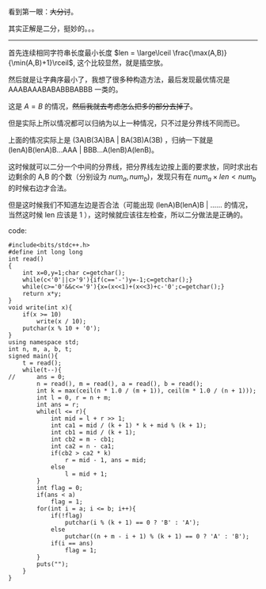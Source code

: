 看到第一眼：~~大分讨~~。

 其实正解是二分，挺妙的。。。

----------------

首先连续相同字符串长度最小长度 $len = \large\lceil \frac{\max(A,B)}{\min(A,B)+1}\rceil$, 这个比较显然，就是插空放。

然后就是让字典序最小了，我想了很多种构造方法，最后发现最优情况是 $\text{AAABAAABABABBBABBB}$ 一类的。

这是 $A = B$ 的情况，~~然后我就去考虑怎么把多的部分去掉了~~。

但是实际上所以情况都可以归纳为以上一种情况，只不过是分界线不同而已。

上面的情况实际上是 $\text{(3A)B(3A)BA | BA(3B)A(3B)}$ ，归纳一下就是 $\text{(lenA)B(lenA)B...AAA | BBB...A(lenB)A(lenB)}$。

这时候就可以二分一个中间的分界线，把分界线左边按上面的要求放，同时求出右边剩余的 $\text{A,B}$ 的个数（分别设为 $num_a, num_b$)，发现只有在 $num_a \times len < num_b$ 的时候右边才合法。

但是这时候我们不知道左边是否合法（可能出现 $\text{(lenA)B(lenA)B | ......}$ 的情况，当然这时候 $\text{len}$ 应该是 1 ），这时候就应该往左检查，所以二分做法是正确的。

code:

```
#include<bits/stdc++.h>
#define int long long
int read()
{
    int x=0,y=1;char c=getchar();
    while(c<'0'||c>'9'){if(c=='-')y=-1;c=getchar();}
    while(c>='0'&&c<='9'){x=(x<<1)+(x<<3)+c-'0';c=getchar();}
    return x*y;
}
void write(int x){
    if(x >= 10)
        write(x / 10);
    putchar(x % 10 + '0');
}
using namespace std;
int n, m, a, b, t;
signed main(){
	t = read();
	while(t--){
//		ans = 0;
		n = read(), m = read(), a = read(), b = read();
		int k = max(ceil(n * 1.0 / (m + 1)), ceil(m * 1.0 / (n + 1)));
		int l = 0, r = n + m;
		int ans = r;
		while(l <= r){
			int mid = l + r >> 1;
			int ca1 = mid / (k + 1) * k + mid % (k + 1);
			int cb1 = mid / (k + 1);
			int cb2 = m - cb1;
			int ca2 = n - ca1;
			if(cb2 > ca2 * k)
				r = mid - 1, ans = mid;
			else
				l = mid + 1;
		}
		int flag = 0;
		if(ans < a)
			flag = 1;
		for(int i = a; i <= b; i++){
			if(!flag)
				putchar(i % (k + 1) == 0 ? 'B' : 'A');
			else
				putchar((n + m - i + 1) % (k + 1) == 0 ? 'A' : 'B');
			if(i == ans)
				flag = 1;
		}
		puts("");
	}
}

```